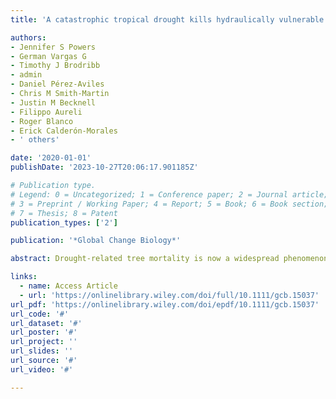 ```yaml
---
title: 'A catastrophic tropical drought kills hydraulically vulnerable tree species'

authors:
- Jennifer S Powers
- German Vargas G
- Timothy J Brodribb
- admin
- Daniel Pérez-Aviles
- Chris M Smith-Martin
- Justin M Becknell
- Filippo Aureli
- Roger Blanco
- Erick Calderón-Morales
- ' others'

date: '2020-01-01'
publishDate: '2023-10-27T20:06:17.901185Z'

# Publication type.
# Legend: 0 = Uncategorized; 1 = Conference paper; 2 = Journal article;
# 3 = Preprint / Working Paper; 4 = Report; 5 = Book; 6 = Book section;
# 7 = Thesis; 8 = Patent
publication_types: ['2']

publication: '*Global Change Biology*'

abstract: Drought-related tree mortality is now a widespread phenomenon predicted to increase in magnitude with climate change. However, the patterns of which species and trees are most vulnerable to drought, and the underlying mechanisms have remained elusive, in part due to the lack of relevant data and difficulty of predicting the location of catastrophic drought years in advance. We used long-term demographic records and extensive databases of functional traits and distribution patterns to understand the responses of 20–53 species to an extreme drought in a seasonally dry tropical forest in Costa Rica, which occurred during the 2015 El Niño Southern Oscillation event. Overall, species-specific mortality rates during the drought ranged from 0% to 34%, and varied little as a function of tree size. By contrast, hydraulic safety margins correlated well with probability of mortality among species, while morphological or leaf economics spectrum traits did not. This firmly suggests hydraulic traits as targets for future research.

links:
  - name: Access Article
  - url: 'https://onlinelibrary.wiley.com/doi/full/10.1111/gcb.15037'
url_pdf: 'https://onlinelibrary.wiley.com/doi/epdf/10.1111/gcb.15037'
url_code: '#'
url_dataset: '#'
url_poster: '#'
url_project: ''
url_slides: ''
url_source: '#'
url_video: '#'

---
```

